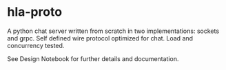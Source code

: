 # hla-proto

A python chat server written from scratch in two implementations: sockets and grpc. Self defined wire protocol optimized for chat. Load and concurrency tested. 

See Design Notebook for further details and documentation.
